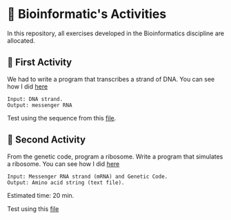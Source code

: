 # :dna: Bioinformatic's Activities
In this repository, all exercises developed in the Bioinformatics discipline are allocated.

## :microscope: First Activity

We had to write a program that transcribes a strand of DNA. You can see how I did [here](https://github.com/manassesss/bioinformatic/blob/main/Activity-01)
```
Input: DNA strand.
Output: messenger RNA
````
Test using the sequence from this [file](https://github.com/manassesss/bioinformatic/blob/main/Activity-01/TRANSCRICAO.sequenciasDNA.xlsx).

## :petri_dish: Second Activity

From the genetic code, program a ribosome. Write a program that simulates a ribosome. You can see how I did [here](https://github.com/manassesss/bioinformatic/blob/main/Activity-02)
```
Input: Messenger RNA strand (mRNA) and Genetic Code. 
Output: Amino acid string (text file).
```
Estimated time: 20 min.

Test using this [file](https://github.com/manassesss/bioinformatic/blob/main/CodigoGenetico.txt)
